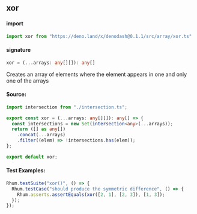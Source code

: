 
## xor

#### import
```typescript
import xor from "https://deno.land/x/denodash@0.1.1/src/array/xor.ts"
```

#### signature
```typescript
xor = (...arrays: any[][]): any[]
```

Creates an array of elements where the element appears in one and only one of the arrays

#### Source:

```typescript
import intersection from "./intersection.ts";

export const xor = (...arrays: any[][]): any[] => {
  const intersections = new Set(intersection<any>(...arrays));
  return ([] as any[])
    .concat(...arrays)
    .filter((elem) => !intersections.has(elem));
};

export default xor;

```

#### Test Examples: 

```typescript
Rhum.testSuite("xor()", () => {
  Rhum.testCase("should produce the symmetric difference", () => {
    Rhum.asserts.assertEquals(xor([2, 1], [2, 3]), [1, 3]);
  });
});
```

  